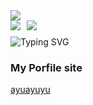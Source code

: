 <div align="left"><img src="https://github-profile-summary-cards.vercel.app/api/cards/profile-details?username=ayuayuyu&count_private=true&theme=zenburn"/></div>
<div style="display: flex; justify-content: left; align-items: center; flex-wrap: nowrap; margin-bottom: 10px;">
  <img src="https://github-profile-summary-cards.vercel.app/api/cards/repos-per-language?username=ayuayuyu&count_private=true&theme=zenburn" style="margin-right: 10px;"/>
  <img src="https://github-profile-summary-cards.vercel.app/api/cards/stats?username=ayuayuyu&count_private=true&theme=zenburn" style="margin-right: 10px;"/>
</div>
<div align="left"><img src="https://readme-typing-svg.demolab.com?font=Fira+Code&pause=1000&repeat=true&width=435&lines=I'm+ayuayuyu" alt="Typing SVG" /></div>

<!--
**ayuayuyu/ayuayuyu** is a ✨ _special_ ✨ repository because its `README.md` (this file) appears on your GitHub profile.

Here are some ideas to get you started:

- 🔭 I’m currently working on ...
- 🌱 I’m currently learning ...
- 👯 I’m looking to collaborate on ...
- 🤔 I’m looking for help with ...
- 💬 Ask me about ...
- 📫 How to reach me: ...
- 😄 Pronouns: ...
- ⚡ Fun fact: ...
-->


### My Porfile site
[ayuayuyu](https://ayuayuyu.dev/)
